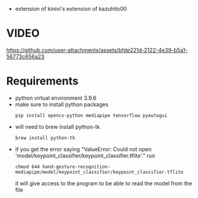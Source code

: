- extension of kinivi's extension of kazuhito00

# VIDEO


https://github.com/user-attachments/assets/bfde221d-2122-4e39-b5a1-56773c656a23



# Requirements
- python virtual environment 3.9.6
- make sure to install  python packages
  ```
  pip install opencv-python mediapipe tensorflow pyautogui
  ```
- will need to brew install python-tk
  ```
  brew install python-tk
  ```
- if you get the error saying "ValueError: Could not open 'model/keypoint_classifier/keypoint_classifier.tflite'." run
  ```
  chmod 644 hand-gesture-recognition-mediapipe/model/keypoint_classifier/keypoint_classifier.tflite
  ```
  it will give access to the program to be able to read the model from the file
